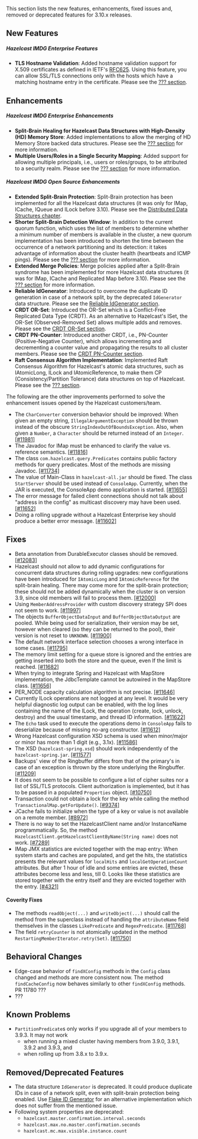 

This section lists the new features, enhancements, fixed issues and, removed or deprecated features for 3.10.x releases.


## New Features


##### Hazelcast IMDG Enterprise Features

- **TLS Hostname Validation**: Added hostname validation support for X.509 certificates as defined in IETF's [RFC625](https://tools.ietf.org/html/rfc6125). Using this feature, you can allow SSL/TLS connections only with the hosts which have a matching hostname entry in the certificate. Please see the [??? section](http://docs.hazelcast.org/docs/3.10/manual/html-single/index.html#???).


## Enhancements



##### Hazelcast IMDG Enterprise Enhancements


- **Split-Brain Healing for Hazelcast Data Structures with High-Density (HD) Memory Store**: Added implementations to allow the merging of HD Memory Store backed data structures. Please see the [??? section](http://docs.hazelcast.org/docs/3.10/manual/html-single/index.html#???) for more information.
- **Multiple Users/Roles in a Single Security Mapping**: Added support for allowing multiple principals, i.e., users or roles/groups, to be attributed to a security realm. Please see the [??? section](http://docs.hazelcast.org/docs/3.10/manual/html-single/index.html#???) for more information.



##### Hazelcast IMDG Open Source Enhancements

- **Extended Split-Brain Protection**: Split-Brain protection has been implemented for all the Hazelcast data structures (it was only for IMap, ICache, IQueue and ILock before 3.10). Please see the [Distributed Data Structures chapter](http://docs.hazelcast.org/docs/3.10/manual/html-single/index.html#distributed-data-structures).
- **Shorter Split-Brain Detection Window**: In addition to the current quorum function, which uses the list of members to determine whether a minimum number of members is available in the cluster, a new quorum implementation has been introduced to shorten the time between the occurrence of a network partitioning and its detection: it takes advantage of information about the cluster health (heartbeats and ICMP pings). Please see the [??? section](http://docs.hazelcast.org/docs/3.10/manual/html-single/index.html#???) for more information.
- **Extended Merge Policies**: Merge policies applied after a Split-Brain syndrome has been implemented for more Hazelcast data structures (it was for IMap, ICache and Replicated Map before 3.10). Please see the [??? section](http://docs.hazelcast.org/docs/3.10/manual/html-single/index.html#???) for more information.
- **Reliable IdGenerator**: Introduced to overcome the duplicate ID generation in case of a network split, by the deprecated `IdGenerator` data structure. Please see the [Reliable IdGenerator section](http://docs.hazelcast.org/docs/3.10/manual/html-single/index.html#reliable-idgenerator).
- **CRDT OR-Set**: Introduced the OR-Set which is a Conflict-Free Replicated Data Type (CRDT). As an alternative to Hazelcast's ISet, the OR-Set (Observed-Removed Set) allows multiple adds and removes. Please see the [CRDT OR-Set section](http://docs.hazelcast.org/docs/3.10/manual/html-single/index.html#crdt-or-set).
- **CRDT PN-Counter**: Introduced another CRDT, i.e., PN-Counter (Positive-Negative Counter), which allows incrementing and decrementing a counter value and propagating the results to all cluster members. Please see the [CRDT PN-Counter section](http://docs.hazelcast.org/docs/3.10/manual/html-single/index.html#crdt-pn-counter).
- **Raft Consensus Algorithm Implementation**: Implemented Raft Consensus Algorithm for Hazelcast's atomic data structures, such as IAtomicLong, ILock and IAtomicReference, to make them CP (Consistency/Partition Tolerance) data structures on top of Hazelcast. Please see the [??? section](http://docs.hazelcast.org/docs/3.10/manual/html-single/index.html#???). 





The following are the other improvements performed to solve the enhancement issues opened by the Hazelcast customers/team.

- The `CharConverter` conversion behavior should be improved: When given an empty string, `IllegalArgumentException` should be thrown instead of the obscure `StringIndexOutOfBoundsException`. Also, when given a `Number`, a `Character` should be returned instead of an `Integer`. [[#11981]](https://github.com/hazelcast/hazelcast/issues/11981)
- The Javadoc for IMap must be enhanced to clarify the value vs. reference semantics. [[#11816]](https://github.com/hazelcast/hazelcast/issues/11816)
- The class `com.hazelcast.query.Predicates` contains public factory methods for query predicates. Most of the methods are missing Javadoc. [[#11734]](https://github.com/hazelcast/hazelcast/issues/11734)
- The value of Main-Class in `hazelcast-all.jar` should be fixed. The class `StartServer` should be used instead of `ConsoleApp`. Currently, when the JAR is executed, the ConsoleApp demo application is started. [[#11655]](https://github.com/hazelcast/hazelcast/issues/11655)
- The error message for failed client connections should not talk about "address in the config" as multicast discovery may have been used. [[#11652]](https://github.com/hazelcast/hazelcast/issues/11652)
- Doing a rolling upgrade without a Hazelcast Enterprise key should produce a better error message. [[#11602]](https://github.com/hazelcast/hazelcast/issues/11602)

## Fixes

- Beta annotation from DurableExecutor classes should be removed. [[#12083]](https://github.com/hazelcast/hazelcast/issues/12083)
- Hazelcast should not allow to add dynamic configurations for concurrent data structures during rolling upgrades: new configurations have been introduced for `IAtomicLong` and `IAtomicReference` for the split-brain healing. There may come more for the split-brain protection; these should not be added dynamically when the cluster is on version 3.9, since old members will fail to process them. [[#12000]](https://github.com/hazelcast/hazelcast/issues/12000)
- Using `MemberAddressProvider` with custom discovery strategy SPI does not seem to work. [[#11997]](https://github.com/hazelcast/hazelcast/issues/11997)
- The objects `BufferObjectDataInput` and `BufferObjectDataOutput` are pooled. While being used for serialization, their version may be set, however when cleared (so they can be returned to the pool), their version is not reset to `UNKNOWN`. [[#11900]](https://github.com/hazelcast/hazelcast/issues/11900)
- The default network interface selection chooses a wrong interface in some cases. [[#11795]](https://github.com/hazelcast/hazelcast/issues/11795)
- The memory limit setting for a queue store is ignored and the entries are getting inserted into both the store and the queue, even If the limit is reached. [[#11682]](https://github.com/hazelcast/hazelcast/issues/11682)
- When trying to integrate Spring and Hazelcast with MapStore implementation, the JdbcTemplate cannot be autowired in the MapStore class. [[#11656]](https://github.com/hazelcast/hazelcast/issues/11656)
- PER_NODE capacity calculation algorithm is not precise. [[#11646]](https://github.com/hazelcast/hazelcast/issues/11646)
- Currently ILock operations are not logged at any level. It would be very helpful diagnostic log output can be enabled, with the log lines containing the name of the ILock, the operation (create, lock, unlock, destroy) and the usual timestamp, and thread ID information. [[#11622]](https://github.com/hazelcast/hazelcast/issues/11622)
- The `Echo` task used to execute the operations demo in `ConsoleApp` fails to deserialize because of missing no-arg constructor. [[#11612]](https://github.com/hazelcast/hazelcast/issues/11612)
- Wrong Hazelcast configuration XSD schema is used when minor/major or minor has more than 1 digit (e.g., 3.1x). [[#11586]](https://github.com/hazelcast/hazelcast/issues/11586)
- The XSD (`hazelcast-spring.xsd`) should work independently of the `hazelcast-spring.jar`. [[#11577]](https://github.com/hazelcast/hazelcast/issues/11577)
- Backups' view of the Ringbuffer differs from that of the primary's in case of an exception is thrown by the store underlying the Ringbuffer. [[#11209]](https://github.com/hazelcast/hazelcast/issues/11209)
- It does not seem to be possible to configure a list of cipher suites nor a list of SSL/TLS protocols. Client authorization is implemented, but it has to be passed in a populated `Properties` object. [[#10750]](https://github.com/hazelcast/hazelcast/issues/10750)
- Transaction could not obtain a lock for the key while calling the method `TransactionalMap.getForUpdate()`. [[#9374]](https://github.com/hazelcast/hazelcast/issues/9374)
- JCache fails to initialize when the type of a key or value is not available on a remote member. [[#8972]](https://github.com/hazelcast/hazelcast/issues/8972)
- There is no way to set the HazelcastClient name and/or InstanceName programmatically. So, the method `HazelcastClient.getHazelcastClientByName(String name)` does not work. [[#7289]](https://github.com/hazelcast/hazelcast/issues/7289)
- IMap JMX statistics are evicted together with the map entry: When system starts and caches are populated,  and get the hits, the statistics presents the relevant values for `localHits` and `localGetOperationCount` attributes. But after 1 hour of idle and some entries are evicted, these attributes become less and less, till 0. Looks like these statistics are stored together with the entry itself and they are evicted together with the entry. [[#4321]](https://github.com/hazelcast/hazelcast/issues/4321)

#### Coverity Fixes

- The methods `readObject(...)` and `writeObject(...)` should call the method from the superclass instead of handling the `attributeName` field themselves in the classes `LikePredicate` and `RegexPredicate`. [[#11768]](https://github.com/hazelcast/hazelcast/issues/11768)
- The field `retryCounter` is not atomically updated in the method `RestartingMemberIterator.retry(Set)`. [[#11750]](https://github.com/hazelcast/hazelcast/issues/11750)



## Behavioral Changes

- Edge-case behavior of `findXConfig` methods in the `Config` class changed and methods are more consistent now. The method `findCacheConfig` now behaves similarly to other `findXConfig` methods. PR 11780 ???
- ???

## Known Problems

- `PartitionPredicate`s only works if you upgrade all of your members to 3.9.3. It may not work
  - when running a mixed cluster having members from 3.9.0, 3.9.1, 3.9.2 and 3.9.3, and
  - when rolling up from 3.8.x to 3.9.x.


## Removed/Deprecated Features

- The data structure `IdGenerator` is deprecated. It could produce duplicate IDs in case of a network split, even with split-brain protection being enabled. Use [Flake ID Generator](http://docs.hazelcast.org/docs/3.10/manual/html-single/index.html#flakeidgenerator) for an alternative implementation which does not suffer from the mentioned issue.
- Following system properties are deprecated:
  - `hazelcast.master.confirmation.interval.seconds`
  - `hazelcast.max.no.master.confirmation.seconds`
  - `hazelcast.mc.max.visible.instance.count`